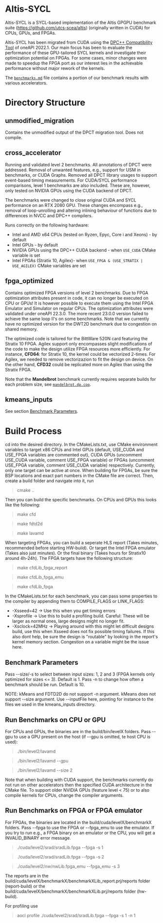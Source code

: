 # Altis-SYCL

Altis-SYCL is a SYCL-based implementation of the Altis GPGPU benchmark suite (https://github.com/utcs-scea/altis) (originally written in CUDA) for CPUs, GPUs, and FPGAs.

Altis-SYCL has been migrated from CUDA using the [DPC++ Compatibility Tool](https://www.intel.com/content/www/us/en/developer/tools/oneapi/dpc-compatibility-tool.html) of oneAPI 2022.1. Our main focus has been to evaluate the performance of these GPU-tailored SYCL kernels and investigate their optimization potential on FPGAs. For some cases, minor changes were made to speedup the FPGA port as our interest lies in the achievable performance without major rework of the kernels.

The [`benchmarks.md`](benchmarks.md) file contains a portion of our benchmark results with various accelerators.

# Directory Structure

## unmodified_migration
Contains the unmodified output of the DPCT migration tool. Does not compile.

## cross_accelerator
Running and validated level 2 benchmarks. All annotations of DPCT were addressed. Removal of unwanted features, e.g., support for USM in benchmarks, or CUDA Graphs. Removed all DPCT library usages to support event-based timing measurements. For CUDA/SYCL performance comparisons, level 1 benchmarks are also included. These are, however, only tested on NVIDIA GPUs using the CUDA backend of DPCT.

The benchmarks were changed to close original CUDA and SYCL performance on an RTX 2080 GPU. These changes encompass e.g., removal of loop-unrolling and altering inlining behaviour of functions due to differences in NVCC and DPC++ compilers.

Runs correctly on the following hardware:
* Intel and AMD x64 CPUs (tested on Ryzen, Epyc, Core i and Xeons) - by default
* Intel GPUs - by default
* NVIDIA GPUs using the DPC++ CUDA backend - when `USE_CUDA` CMake variable is set
* Intel FPGAs (Stratix 10, Agilex)- when `USE_FPGA & (USE_STRATIX | USE_AGILEX)` CMake variables are set

## fpga_optimized
Contains optimized FPGA versions of level 2 benchmarks. Due to FPGA optimization attributes present in code, it can no longer be executed on CPU or GPUs! It is however possible to execute them using the Intel FPGA Emulator and Simulator on regular CPUs. The optimization attributes were validated under oneAPI 22.3.0. The more recent 23.0.0 version failed to achieve the same loop II's on some benchmarks. Note that we currently have no optimized version for the DWT2D benchmark due to congestion on shared memory.

The optimized code is tailored for the BittWare 520N card featuring the Stratix 10 FPGA. Agilex support only encompasses slight modifications of the code to make the design utilize FPGA resources more efficiently. For instance, **CFD64**: for Stratix 10, the kernel could be vectorized 2-times. For Agilex, we needed to remove vectorizazion to fit the design on device. On the other hand, **CFD32** could be replicated more on Agilex than using the Stratix FPGA.

Note that the **Mandelbrot** benchmark currently requires separate builds for each problem size, see [`mandelbrot.dp.cpp`](fpga_optimized/cuda/level2/mandelbrot/mandelbrot.dp.cpp#L42).

## kmeans_inputs
See section [Benchmark Parameters](#benchmark-parameters).

# Build Process
cd into the desired directory. In the CMakeLists.txt, use CMake environment variables to target x86 CPUs and Intel GPUs (default, USE_CUDA and USE_FPGA variables are commented out), CUDA GPUs (uncomment USE_CUDA variable, comment USE_FPGA variable) or FPGAs (uncomment USE_FPGA variable, comment USE_CUDA variable) respectively. Currently, only one target can be active at once. When building for FPGAs, be sure the BSP locations and exact part numbers in the CMake file are correct. Then, create a build folder and navigate into it, run

> cmake ..

Then you can build the specific benchmarks. On CPUs and GPUs this looks like the following:

> make cfd

> make fdtd2d

> make lavamd

When targeting FPGAs, you can build a seperate HLS report (Takes minutes, recommended before starting HW-build).
Or target the Intel FPGA emulator (Takes also just minutes).
Or the final binary (Takes hours for Stratix10 around 4h-24h).
The FPGA targets have the following structure:

> make cfdLib_fpga_report

> make cfdLib_fpga_emu

> make cfdLib_fpga

In the CMakeLists.txt for each benchmark, you can pass some properties to the compiler by appending them to COMPILE_FLAGS or LINK_FLAGS:
- -Xsseed=42 -> Use this when you get timing errors
- -Xsprofile -> Use this to build a profiling build. Careful: These will be larger as normal ones, large designs might no longer fit.
- -Xsclock=42MHz -> Playing around with this might let difficult designs build, use this when Xsseed does not fix possible timing failures. If this also dont help, be sure the design is "routable" by looking in the report's kernel memory section. Congestion on a variable might be the issue here.

## Benchmark Parameters
Pass --size/-s to select between input sizes: 1, 2 and 3 (FPGA kernels only optimized for sizes <= 3). Default is 1.
Pass -n to change how often a benchmark should be run. Default is 10.

NOTE:
kMeans and FDTD2D do not support -n argument.
kMeans does not support --size argument. Use --inputFile here, pointing for instance to the files we used in the kmeans_inputs directory.

## Run Benchmarks on CPU or GPU

For CPUs and GPUs, the binaries are in the build/bin/levelX folders.
Pass --gpu to use a GPU present on the host (if --gpu is omitted, te host CPU is used):

> ./bin/level2/lavamd

> ./bin/level2/lavamd --gpu

> ./bin/level2/lavamd --size 2

Note that when building with CUDA support, the benchmarks currently do not run on other accelerators then the specified CUDA architecture in the CMake file. To support older NVIDIA GPUs (feature level < 75) or to also compile kernels for CPUs, change the compiler arguments.

## Run Benchmarks on FPGA or FPGA emulator
For FPGAs, the binaries are located in the build/cuda/levelX/benchmarkX folders.
Pass --fpga to use the FPGA or --fpga_emu to use the emulator. If you try to run e.g., a FPGA binary on an emulator or the CPU, you will get a INVALID_BINARY error message.

> ./cuda/level2/srad/sradLib.fpga --fpga -s 1

> ./cuda/level2/srad/sradLib.fpga --fpga -s 2

> ./cuda/level2/nw/nwLib.fpga_emu --fpga_emu -s 3

The reports are in the build/cuda/levelX/benchmarkX/benchmarkXLib_report.prj/reports folder (report-build) or the build/cuda/levelX/benchmarkX/benchmarkXLib.prj/reports folder (hw-build).

For profiling use
> aocl profile ./cuda/level2/srad/sradLib.fpga --fpga -s 1 -n 1
